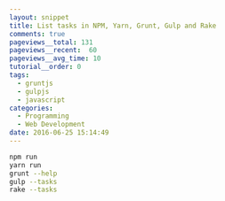```yaml
---
layout: snippet
title: List tasks in NPM, Yarn, Grunt, Gulp and Rake
comments: true
pageviews__total: 131
pageviews__recent:  60
pageviews__avg_time: 10
tutorial__order: 0
tags:
  - gruntjs
  - gulpjs
  - javascript
categories:
  - Programming
  - Web Development
date: 2016-06-25 15:14:49
---
```


```bash
npm run
yarn run
grunt --help
gulp --tasks
rake --tasks
```
